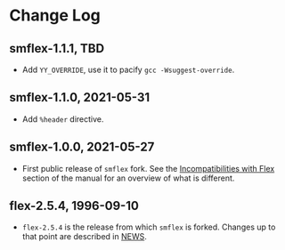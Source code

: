 # Change Log

## smflex-1.1.1, TBD

- Add `YY_OVERRIDE`, use it to pacify `gcc -Wsuggest-override`.

## smflex-1.1.0, 2021-05-31

- Add `%header` directive.

## smflex-1.0.0, 2021-05-27

- First public release of `smflex` fork.
  See the [Incompatibilities with Flex](https://htmlpreview.github.io/?https://github.com/smcpeak/smflex/blob/smflex/smflex.html#incompatibilities-with-flex)
  section of the manual for an overview of what is different.

## flex-2.5.4, 1996-09-10

- `flex-2.5.4` is the release from which `smflex` is forked.
  Changes up to that point are described in [NEWS](NEWS).
